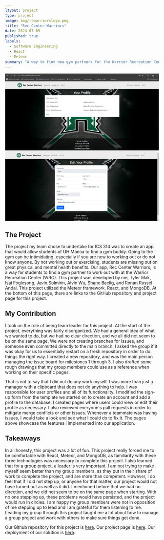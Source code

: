 ```yaml
---
layout: project
type: project
image: img/rcwarriorslogo.png
title: "Rec Center Warriors"
date: 2024-05-09
published: true
labels:
  - Software Engineering
  - React
  - Meteor
summary: "A way to find new gym partners for the Warrior Recreation Center at UH Manoa."
---
```


<div class="text-center p-4">
    <img width="800px" src="../img/rcwarriors2.png" class="img-thumbnail" alt="rcwarriors2">
    <img width="800px" src="../img/rcwarriors3.png" class="img-thumbnail" alt="rcwarriors3">
</div>

## The Project
The project my team chose to undertake for ICS 314 was to create an app that would allow students of UH Manoa to find a gym buddy. Going to the gym can be intimidating, especially if you are new to working out or do not know anyone. By not working out or exercising, students are missing out on great physical and mental health benefits. Our app, Rec Center Warriors, is a way for students to find a gym partner to work out with at the Warrior Recreation Center (WRC). This project was developed by me, Tyler Mak, Isai Foglesong, Javin Solmirin, Alvin Wu, Shane Baclig, and Ronan Russel Andal. This project utilized the Meteor framework, React, and MongoDB. At the bottom of this page, there are links to the GitHub repository and project page for this project.

## My Contribution
I took on the role of being team leader for this project. At the start of the project, everything was fairly disorganized. We had a general idea of what we wanted to do, but we had no clear direction, and we all did not seem to be on the same page. We were not creating branches for issues, and someone even committed directly to the main branch. I asked the group if it was okay for us to essentially restart on a fresh repository in order to do things the right way. I created a new repository, and was the main person managing the issue board for milestones 1 through 3. I also drafted some rough drawings that my group members could use as a reference when working on their specific pages. 

That is not to say that I did not do any work myself. I was more than just a manager with a clipboard that does not do anything to help. I was responsible for user profiles and all of its functionality. I modified the sign-up form from the template we started on to create an account and add a profile to the database. I created pages where users could view or edit their profile as necessary. I also reviewed everyone's pull requests in order to mitigate merge conflicts or other issues. Whenever a teammate was having issues, I would take a look and see what I could do to fix it. The pages above showcase the features I implemented into our application. 

## Takeaways
In all honesty, this project was a lot of fun. This project really forced me to be comfortable with React, Meteor, and MongoDB, as familiarity with these three technologies was necessary to complete this project. I also learned that for a group project, a leader is very important. I am not trying to make myself seem better than my group members, as they put in their share of work to complete the project, and are more than competent. However, I do feel that if I did not step up, or anyone for that matter, our project would not have turned out as well as it did. I mentioned before that we had no direction, and we did not seem to be on the same page when starting. With no one stepping up, these problems would have persisted, and the project would run in circles. I am happy my group members were not in opposition of me stepping up to lead and I am grateful for them listening to me. Leading my group through this project taught me a lot about how to manage a group project and work with others to make sure things get done. 

Our Github repository for this project is [here](https://github.com/Syntax-Souljahs/RecCenterWarriors).
Our project page is [here](https://syntax-souljahs.github.io/).
Our deployment of our solution is [here](https://rcwarriors.fit/).
